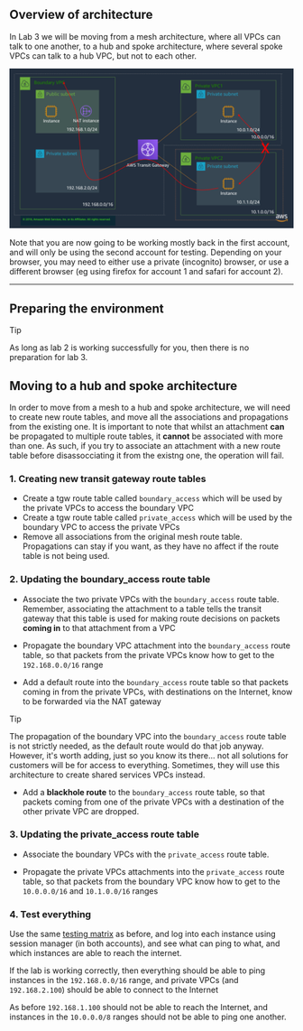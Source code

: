 ## Overview of architecture

In Lab 3 we will be moving from a mesh architecture, where all VPCs can talk to one another, to a hub and spoke architecture, where several spoke VPCs can talk to a hub VPC, but not to each other.

![Lab3 Architecture](img/lab3.png)

Note that you are now going to be working mostly back in the first account, and will only be using the second account for testing. Depending on your browser, you may need to either use a private (incognito) browser, or use a different browser (eg using firefox for account 1 and safari for account 2).

---

## Preparing the environment

> [!TIP]
> As long as lab 2 is working successfully for you, then there is no preparation for lab 3.

## Moving to a hub and spoke architecture

In order to move from a mesh to a hub and spoke architecture, we will need to create new route tables, and move all the associations and propagations from the existing one. It is important to note that whilst an attachment **can** be propagated to multiple route tables, it **cannot** be associated with more than one. As such, if you try to associate an attachment with a new route table before disassocciating it from the existng one, the operation will fail.

### 1. Creating new transit gateway route tables

* Create a tgw route table called `boundary_access` which will be used by the private VPCs to access the boundary VPC
* Create a tgw route table called `private_access` which will be used by the boundary VPC to access the private VPCs
* Remove all associations from the original mesh route table. Propagations can stay if you want, as they have no affect if the route table is not being used.

### 2. Updating the boundary_access route table

* Associate the two private VPCs with the `boundary_access` route table. Remember, associating the attachment to a table tells the transit gateway that this table is used for making route decisions on packets **coming in** to that attachment from a VPC

* Propagate the boundary VPC attachment into the `boundary_access` route table, so that packets from the private VPCs know how to get to the `192.168.0.0/16` range

* Add a default route into the `boundary_access` route table so that packets coming in from the private VPCs, with destinations on the Internet, know to be forwarded via the NAT gateway

> [!TIP]
> The propagation of the boundary VPC into the `boundary_access` route table is not strictly needed, as the default route would do that job anyway. However, it's worth adding, just so you know its there... not all solutions for customers will be for access to everything. Sometimes, they will use this architecture to create shared services VPCs instead.

* Add a **blackhole route** to the `boundary_access` route table, so that packets coming from one of the private VPCs with a destination of the other private VPC are dropped.

### 3. Updating the private_access route table

* Associate the boundary VPCs with the `private_access` route table. 

* Propagate the private VPCs attachments into the `private_access` route table, so that packets from the boundary VPC know how to get to the `10.0.0.0/16` and `10.1.0.0/16` ranges

### 4. Test everything

Use the same [testing matrix](https://www.networking-workshop.com/#/testingmatrix) as before, and log into each instance using session manager (in both accounts), and see what can ping to what, and which instances are able to reach the internet.

If the lab is working correctly, then everything should be able to ping instances in the `192.168.0.0/16` range, and private VPCs (and `192.168.2.100`) should be able to connect to the Internet

As before `192.168.1.100` should not be able to reach the Internet, and instances in the `10.0.0.0/8` ranges should not be able to ping one another.

